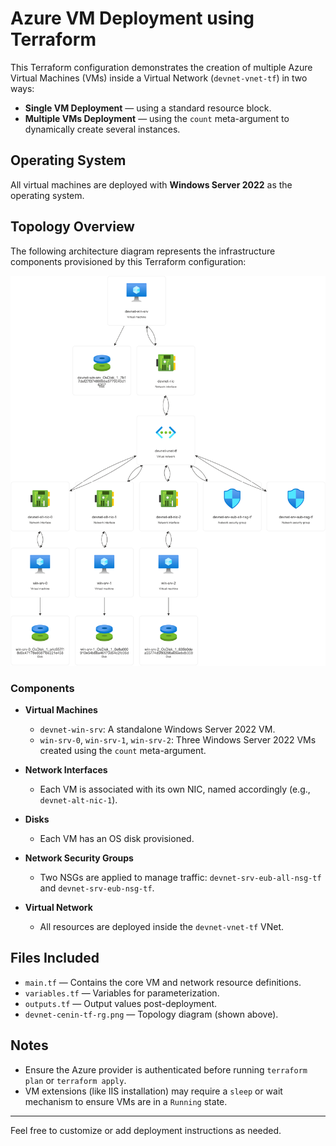 # Azure VM Deployment using Terraform

This Terraform configuration demonstrates the creation of multiple Azure Virtual Machines (VMs) inside a Virtual Network (`devnet-vnet-tf`) in two ways:

- **Single VM Deployment** — using a standard resource block.
- **Multiple VMs Deployment** — using the `count` meta-argument to dynamically create several instances.

## Operating System

All virtual machines are deployed with **Windows Server 2022** as the operating system.

## Topology Overview

The following architecture diagram represents the infrastructure components provisioned by this Terraform configuration:

![Azure VM Topology](./devnet-cenin-tf-rg.png)

### Components

- **Virtual Machines**
  - `devnet-win-srv`: A standalone Windows Server 2022 VM.
  - `win-srv-0`, `win-srv-1`, `win-srv-2`: Three Windows Server 2022 VMs created using the `count` meta-argument.

- **Network Interfaces**
  - Each VM is associated with its own NIC, named accordingly (e.g., `devnet-alt-nic-1`).

- **Disks**
  - Each VM has an OS disk provisioned.

- **Network Security Groups**
  - Two NSGs are applied to manage traffic: `devnet-srv-eub-all-nsg-tf` and `devnet-srv-eub-nsg-tf`.

- **Virtual Network**
  - All resources are deployed inside the `devnet-vnet-tf` VNet.

## Files Included

- `main.tf` — Contains the core VM and network resource definitions.
- `variables.tf` — Variables for parameterization.
- `outputs.tf` — Output values post-deployment.
- `devnet-cenin-tf-rg.png` — Topology diagram (shown above).

## Notes

- Ensure the Azure provider is authenticated before running `terraform plan` or `terraform apply`.
- VM extensions (like IIS installation) may require a `sleep` or wait mechanism to ensure VMs are in a `Running` state.

---

Feel free to customize or add deployment instructions as needed.
